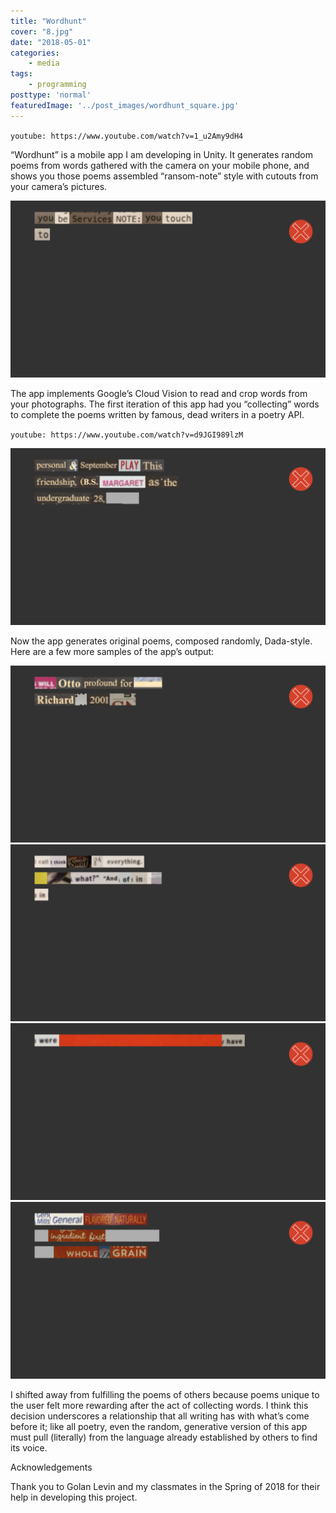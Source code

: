 ```yaml
---
title: "Wordhunt"
cover: "8.jpg"
date: "2018-05-01"
categories:
    - media
tags:
    - programming
posttype: 'normal'
featuredImage: '../post_images/wordhunt_square.jpg'
---
```


`youtube: https://www.youtube.com/watch?v=1_u2Amy9dH4`

“Wordhunt” is a mobile app I am developing in Unity. It generates random poems from words gathered with the camera on your mobile phone, and shows you those poems assembled “ransom-note” style with cutouts from your camera’s pictures.

<img src="../post_images/Wordhunt/wordhunt_poem1.PNG">

The app implements Google’s Cloud Vision to read and crop words from your photographs. The first iteration of this app had you “collecting” words to complete the poems written by famous, dead writers in a poetry API.

`youtube: https://www.youtube.com/watch?v=d9JGI989lzM`

<img src="../post_images/Wordhunt/wordhunt_poem2.PNG">

Now the app generates original poems, composed randomly, Dada-style. Here are a few more samples of the app’s output:

<img src="../post_images/Wordhunt/wordhunt_poem3.PNG">
<img src="../post_images/Wordhunt/wordhunt_poem4.PNG">
<img src="../post_images/Wordhunt/wordhunt_poem5.PNG">
<img src="../post_images/Wordhunt/wordhunt_poem6.PNG">

I shifted away from fulfilling the poems of others because poems unique to the user felt more rewarding after the act of collecting words. I think this decision underscores a relationship that all writing has with what’s come before it; like all poetry, even the random, generative version of this app must pull (literally) from the language already established by others to find its voice.

Acknowledgements

Thank you to Golan Levin and my classmates in the Spring of 2018 for their help in developing this project.
